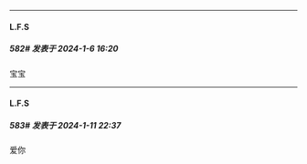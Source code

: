 
*****

####  L.F.S  
##### 582#       发表于 2024-1-6 16:20

宝宝

*****

####  L.F.S  
##### 583#       发表于 2024-1-11 22:37

爱你

